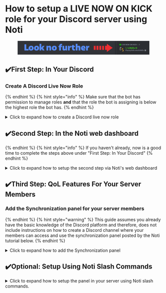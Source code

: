 # How to setup a LIVE NOW ON KICK role for your Discord server using Noti

<figure><img src="../../.gitbook/assets/livenowrole.png" alt=""><figcaption></figcaption></figure>

## ✔️First Step: In Your Discord

### Create A Discord Live Now Role

{% endhint %}
{% hint style="info" %} 
Make sure that the bot has permission to manage roles **and** that the role the bot is assigning is below the highest role the bot has.
{% endhint %}

<details>
  <summary>Click to expand how to create a Discord live now role</summary>
 
  1. You will need to create the Discord role in your server that you wish your community members to be automatically granted anytime they go live on Kick. (e.g.: LIVE NOW ON KICK). *As this autorole is simply a vanity role, we recommend leaving all permissions off by default.)*
  2. (optional) Drag to move the new live now role to the preferred order of your role server's listing; for example, if you want the new role to be at the top of your server's member list, you would drag the live now role to the top of your list of roles. (Reminder: The autorole created by Noti when you previously joined it to your server must always be above even this role in order for the bot to function function as intended!)
  3. (optional) Recommended live now role settings should be **enabled** for `Display role members separately from online members. This will display those currently live on Kick apart from other members or at the location you chose above in per your previous steps above.

</details>

## ✔️Second Step: In the Noti web dashboard

{% endhint %}
{% hint style="info" %} 
If you haven't already, now is a good time to complete the steps above under "First Step: In Your Discord"
{% endhint %}

<details>
  <summary>Click to expand how to setup the second step via Noti's web dashboard</summary>

  • Once you have the live now role created in your Discord server, you can head over and login to the Noti web dashboard.  Select `Manage` the server you wish to get started in and then press `Configure` to select Kick as your social category. \
  • On the Streamers panel, you should see Configure next to any streamers you may have previously added. Press `Configure` to open the streamer's configuration panel; under the General tab, you should see Live Role Sync. Select the LIVE NOW role you previously setup in the first step section. Set the User ID field to the streamer's Discord server member 18-digit ID and press `Add`. Lastly, make sure you press `Save` once you are happy with your choices.

</details>

## ✔️Third Step: QoL Features For Your Server Members

### Add the Synchronization panel for your server members

{% endhint %}
{% hint style="warning" %} 
This guide assumes you already have the basic knowledge of the Discord platform and therefore, does not include instructions on how to create a Discord channel where your members can access and use the synchronization panel posted by the Noti tutorial below.
{% endhint %}

<details>
  <summary>Click to expand how to add the Synchronization panel</summary>
  
• From the web dashboard, select a server and press `Manage`. Select Kick category by pressing `Configure`. Select Panel from the top right menu. \
• Link and Sync Account: Select a discord channel to post the panel to and press `Send` \
• Congrats! If you have followed along thus far, you have just successfully posted the Noti synchronization panel to your Discord server channel. \
• Your members can now use the panel to link and sync their Kick.com account to your Discord server.

*Premium Option: You can opt to skip Noti voting link for your server by grabbing this addition from your Noti premium dashboard.*
</details>

## ✔️Optional: Setup Using Noti Slash Commands

<details>
  <summary>Click to expand how to setup the panel in your server using Noti slash commands. </summary>

  • Don't like using the dashboard? You can use our extensive array of slash commands outlined in our Commands article, available from the left menu top section, for a more advanced setup experience!

Sample slash command usage:   
![](../../.gitbook/assets/slash_commands_livenow_setup_service.png)
![](../../.gitbook/assets/slash_commands_livenow_panel_synchronize.png)

</details>
